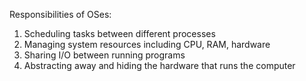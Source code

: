 Responsibilities of OSes:
1) Scheduling tasks between different processes
2) Managing system resources including CPU, RAM, hardware
3) Sharing I/O between running programs
4) Abstracting away and hiding the hardware that runs the computer